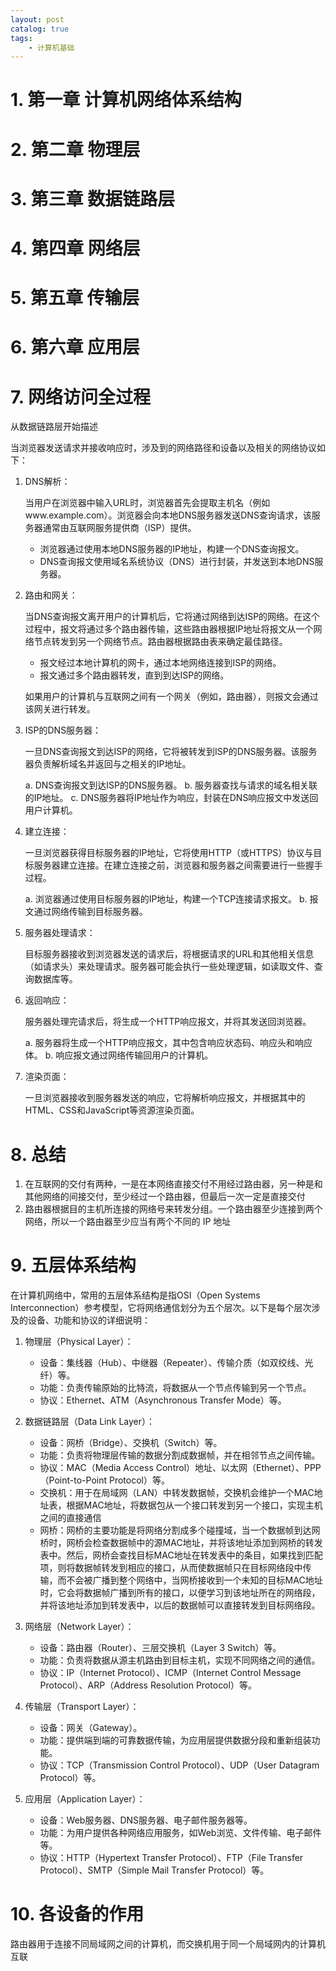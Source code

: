 ```yaml
---
layout: post
catalog: true
tags:
    - 计算机基础
---
```



# 1. 第一章 计算机网络体系结构

# 2. 第二章 物理层

# 3. 第三章 数据链路层

# 4. 第四章 网络层

# 5. 第五章 传输层

# 6. 第六章 应用层


# 7. 网络访问全过程

从数据链路层开始描述

当浏览器发送请求并接收响应时，涉及到的网络路径和设备以及相关的网络协议如下：

1. DNS解析：
	
	当用户在浏览器中输入URL时，浏览器首先会提取主机名（例如www.example.com）。浏览器会向本地DNS服务器发送DNS查询请求，该服务器通常由互联网服务提供商（ISP）提供。

   - 浏览器通过使用本地DNS服务器的IP地址，构建一个DNS查询报文。
   - DNS查询报文使用域名系统协议（DNS）进行封装，并发送到本地DNS服务器。

2. 路由和网关：

	当DNS查询报文离开用户的计算机后，它将通过网络到达ISP的网络。在这个过程中，报文将通过多个路由器传输，这些路由器根据IP地址将报文从一个网络节点转发到另一个网络节点。路由器根据路由表来确定最佳路径。

   - 报文经过本地计算机的网卡，通过本地网络连接到ISP的网络。
   - 报文通过多个路由器转发，直到到达ISP的网络。

   如果用户的计算机与互联网之间有一个网关（例如，路由器），则报文会通过该网关进行转发。

3. ISP的DNS服务器：
	
	一旦DNS查询报文到达ISP的网络，它将被转发到ISP的DNS服务器。该服务器负责解析域名并返回与之相关的IP地址。

   a. DNS查询报文到达ISP的DNS服务器。
   b. 服务器查找与请求的域名相关联的IP地址。
   c. DNS服务器将IP地址作为响应，封装在DNS响应报文中发送回用户计算机。

4. 建立连接：

	一旦浏览器获得目标服务器的IP地址，它将使用HTTP（或HTTPS）协议与目标服务器建立连接。在建立连接之前，浏览器和服务器之间需要进行一些握手过程。

   a. 浏览器通过使用目标服务器的IP地址，构建一个TCP连接请求报文。
   b. 报文通过网络传输到目标服务器。

5. 服务器处理请求：

	目标服务器接收到浏览器发送的请求后，将根据请求的URL和其他相关信息（如请求头）来处理请求。服务器可能会执行一些处理逻辑，如读取文件、查询数据库等。

6. 返回响应：

	服务器处理完请求后，将生成一个HTTP响应报文，并将其发送回浏览器。

   a. 服务器将生成一个HTTP响应报文，其中包含响应状态码、响应头和响应体。
   b. 响应报文通过网络传输回用户的计算机。

7. 渲染页面：

	一旦浏览器接收到服务器发送的响应，它将解析响应报文，并根据其中的HTML、CSS和JavaScript等资源渲染页面。

# 8. 总结

1. 在互联网的交付有两种，一是在本网络直接交付不用经过路由器，另一种是和其他网络的间接交付，至少经过一个路由器，但最后一次一定是直接交付
2. 路由器根据目的主机所连接的网络号来转发分组。一个路由器至少连接到两个网络，所以一个路由器至少应当有两个不同的 IP 地址



# 9. 五层体系结构

在计算机网络中，常用的五层体系结构是指OSI（Open Systems Interconnection）参考模型，它将网络通信划分为五个层次。以下是每个层次涉及的设备、功能和协议的详细说明：

1. 物理层（Physical Layer）：
  
    - 设备：集线器（Hub）、中继器（Repeater）、传输介质（如双绞线、光纤）等。
    - 功能：负责传输原始的比特流，将数据从一个节点传输到另一个节点。
    - 协议：Ethernet、ATM（Asynchronous Transfer Mode）等。
2. 数据链路层（Data Link Layer）：
  
    - 设备：网桥（Bridge）、交换机（Switch）等。
    - 功能：负责将物理层传输的数据分割成数据帧，并在相邻节点之间传输。
    - 协议：MAC（Media Access Control）地址、以太网（Ethernet）、PPP（Point-to-Point Protocol）等。
    - 交换机：用于在局域网（LAN）中转发数据帧，交换机会维护一个MAC地址表，根据MAC地址，将数据包从一个接口转发到另一个接口，实现主机之间的直接通信
    - 网桥：网桥的主要功能是将网络分割成多个碰撞域，当一个数据帧到达网桥时，网桥会检查数据帧中的源MAC地址，并将该地址添加到网桥的转发表中。然后，网桥会查找目标MAC地址在转发表中的条目，如果找到匹配项，则将数据帧转发到相应的接口，从而使数据帧只在目标网络段中传输，而不会被广播到整个网络中，当网桥接收到一个未知的目标MAC地址时，它会将数据帧广播到所有的接口，以便学习到该地址所在的网络段，并将该地址添加到转发表中，以后的数据帧可以直接转发到目标网络段。
1. 网络层（Network Layer）：
  
    - 设备：路由器（Router）、三层交换机（Layer 3 Switch）等。
    - 功能：负责将数据从源主机路由到目标主机，实现不同网络之间的通信。
    - 协议：IP（Internet Protocol）、ICMP（Internet Control Message Protocol）、ARP（Address Resolution Protocol）等。
4. 传输层（Transport Layer）：
  
    - 设备：网关（Gateway）。
    - 功能：提供端到端的可靠数据传输，为应用层提供数据分段和重新组装功能。
    - 协议：TCP（Transmission Control Protocol）、UDP（User Datagram Protocol）等。
5. 应用层（Application Layer）：
  
    - 设备：Web服务器、DNS服务器、电子邮件服务器等。
    - 功能：为用户提供各种网络应用服务，如Web浏览、文件传输、电子邮件等。
    - 协议：HTTP（Hypertext Transfer Protocol）、FTP（File Transfer Protocol）、SMTP（Simple Mail Transfer Protocol）等。

# 10. 各设备的作用

路由器用于连接不同局域网之间的计算机，而交换机用于同一个局域网内的计算机互联